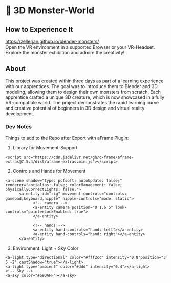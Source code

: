 # :rocket: 3D Monster-World

## How to Experience It
https://zellerjan.github.io/blender-monsters/ <br>
Open the VR environment in a supported Browser or your VR-Headset. Explore the monster exhibition and admire the creativity!


## About
This project was created within three days as part of a learning experience with our apprentices. The goal was to introduce them to Blender and 3D modeling, allowing them to design their own monsters from scratch. Each apprentice crafted a unique 3D creature, which is now showcased in a fully VR-compatible world. The project demonstrates the rapid learning curve and creative potential of beginners in 3D design and virtual reality development.



### Dev Notes
Things to add to the Repo after Export with aFrame Plugin:
1. Library for Movement-Support
```
<script src="https://cdn.jsdelivr.net/gh/c-frame/aframe-extras@7.5.4/dist/aframe-extras.min.js"></script>
```

2. Controls and Hands for Movement
```
<a-scene shadow="type: pcfsoft; autoUpdate: false;" renderer="antialias: false; colorManagement: false; physicallyCorrectLights: false;">
      <a-entity id="rig" movement-controls="controls: gamepad,keyboard,nipple" nipple-controls="mode: static">
            <!-- camera -->
            <a-entity camera position="0 1.6 5" look-controls="pointerLockEnabled: true">
            </a-entity>
      
            <!-- hands -->
            <a-entity hand-controls="hand: left"></a-entity>
            <a-entity hand-controls="hand: right"></a-entity>
      </a-entity> 
```

3. Environment: Light + Sky Color
```
<a-light type="directional" color="#fff2cc" intensity="0.8"position="3 5 -2" castShadow="true"></a-light>
<a-light type="ambient" color="#ddd" intensity="0.4"></a-light>
<!-- Sky -->
<a-sky color="#69DAFF"></a-sky>
```
